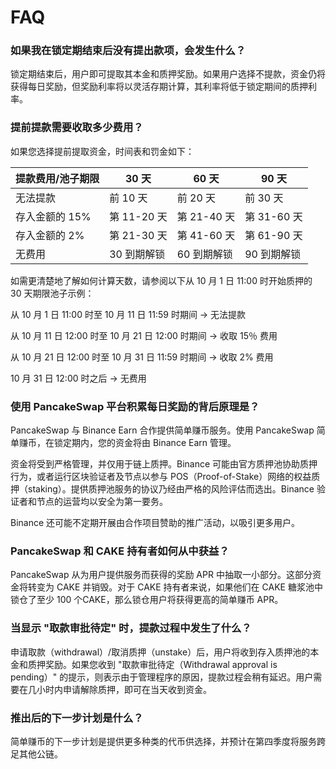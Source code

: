 # FAQ

### 如果我在锁定期结束后没有提出款项，会发生什么？&#x20;

锁定期结束后，用户即可提取其本金和质押奖励。如果用户选择不提款，资金仍将获得每日奖励，但奖励利率将以灵活存期计算，其利率将低于锁定期间的质押利率。&#x20;

### 提前提款需要收取多少费用？&#x20;

如果您选择提前提取资金，时间表和罚金如下：

| 提款费用/池子期限 | 30 天      | 60 天      | 90 天      |
| --------- | --------- | --------- | --------- |
| 无法提款      | 前 10 天    | 前 20 天    | 前 30 天    |
| 存入金额的 15% | 第 11-20 天 | 第 21-40 天 | 第 31-60 天 |
| 存入金额的 2%  | 第 21-30 天 | 第 41-60 天 | 第 61-90 天 |
| 无费用       | 30 到期解锁   | 60 到期解锁   | 90 到期解锁   |

如需更清楚地了解如何计算天数，请参阅以下从 10 月 1 日 11:00 时开始质押的 30 天期限池子示例：&#x20;

从 10 月 1 日 11:00 时至 10 月 11 日 11:59 时期间 -> 无法提款&#x20;

从 10 月 11 日 12:00 时至 10 月 21 日 12:00 时期间 -> 收取 15％ 费用&#x20;

从 10 月 21 日 12:00 时至 10 月 31 日 11:59 时期间 -> 收取 2% 费用&#x20;

10 月 31 日 12:00 时之后 -> 无费用&#x20;

### 使用 PancakeSwap 平台积累每日奖励的背后原理是？

PancakeSwap 与 Binance Earn 合作提供简单赚币服务。使用 PancakeSwap 简单赚币，在锁定期内，您的资金将由 Binance Earn 管理。

资金将受到严格管理，并仅用于链上质押。Binance 可能由官方质押池协助质押行为，或者运行区块验证者及节点以参与 POS（Proof-of-Stake）网络的权益质押（staking）。提供质押池服务的协议乃经由严格的风险评估而选出。Binance 验证者和节点的运营均以安全为第一要务。&#x20;

Binance 还可能不定期开展由合作项目赞助的推广活动，以吸引更多用户。

### PancakeSwap 和 CAKE 持有者如何从中获益？&#x20;

PancakeSwap 从为用户提供服务而获得的奖励 APR 中抽取一小部分。这部分资金将转变为 CAKE 并销毁。对于 CAKE 持有者来说，如果他们在 CAKE 糖浆池中锁仓了至少 100 个CAKE，那么锁仓用户将获得更高的简单赚币 APR。&#x20;

### 当显示 "取款审批待定" 时，提款过程中发生了什么？&#x20;

申请取款（withdrawal）/取消质押（unstake）后，用户将收到存入质押池的本金和质押奖励。如果您收到 "取款审批待定（Withdrawal approval is pending）" 的提示，则表示由于管理程序的原因，提款过程会稍有延迟。用户需要在几小时内申请解除质押，即可在当天收到资金。&#x20;

### 推出后的下一步计划是什么？&#x20;

简单赚币的下一步计划是提供更多种类的代币供选择，并预计在第四季度将服务跨足其他公链。

